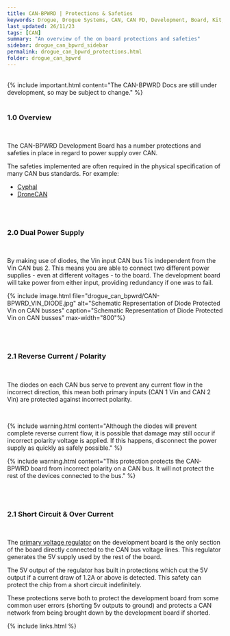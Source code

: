 ```yaml
---
title: CAN-BPWRD | Protections & Safeties
keywords: Drogue, Drogue Systems, CAN, CAN FD, Development, Board, Kit, Development Board, Dev Board
last_updated: 26/11/23
tags: [CAN]
summary: "An overview of the on board protections and safeties"
sidebar: drogue_can_bpwrd_sidebar
permalink: drogue_can_bpwrd_protections.html
folder: drogue_can_bpwrd
---
```


<div><br></div>
{% include important.html content="The CAN-BPWRD Docs are still under development, so may be subject to change." %}
<div><br></div>


### 1.0 Overview

<div><br></div>


The CAN-BPWRD Development Board has a number protections and safeties in place in regard to power supply over CAN.

The safeties implemented are often required in the physical specification of many CAN bus standards. For example:

- [Cyphal](https://forum.opencyphal.org/t/cyphal-can-physical-layer-specification-v1-0/1471)
- [DroneCAN](https://dronecan.github.io/Specification/8._Hardware_design_recommendations/)




<div><br><br></div>




### 2.0 Dual Power Supply
<div><br></div>

By making use of diodes, the Vin input CAN bus 1 is independent from the Vin  CAN bus 2. This means you are able to connect two different power supplies - even at different voltages - to the board. The development board will take power from either input, providing redundancy if one was to fail.

{% include image.html file="drogue_can_bpwrd/CAN-BPWRD_VIN_DIODE.jpg" alt="Schematic Representation of Diode Protected Vin on CAN busses" caption="Schematic Representation of Diode Protected Vin on CAN busses" max-width="800"%}

<div><br><br></div>

### 2.1 Reverse Current / Polarity
<div><br></div>

The diodes on each CAN bus serve to prevent any current flow in the incorrect direction, this mean both primary inputs (CAN 1 Vin and CAN 2 Vin) are protected against incorrect polarity.

<div><br></div>

{% include warning.html content="Although the diodes will prevent complete reverse current flow, it is possible that damage may still occur if incorrect polarity voltage is applied. If this happens, disconnect the power supply as quickly as safely possible." %}

{% include warning.html content="This protection protects the CAN-BPWRD board from incorrect polarity on a CAN bus. It will not protect the rest of the devices connected to the bus." %}


<div><br><br></div>

### 2.1 Short Circuit & Over Current
<div><br></div>

The [primary voltage regulator](https://www.mouser.co.uk/ProductDetail/968-ISL85418FRZ) on the development board is the only section of the board directly connected to the CAN bus voltage lines. This regulator generates the 5V supply used by the rest of the board.

The 5V output of the regulator has built in protections which cut the 5V output if a current draw of 1.2A or above is detected. This safety can protect the chip from a short circuit indefinitely.

These protections serve both to protect the development board from some common user errors (shorting 5v outputs to ground) and protects a CAN network from being brought down by the development board if shorted.




{% include links.html %}
